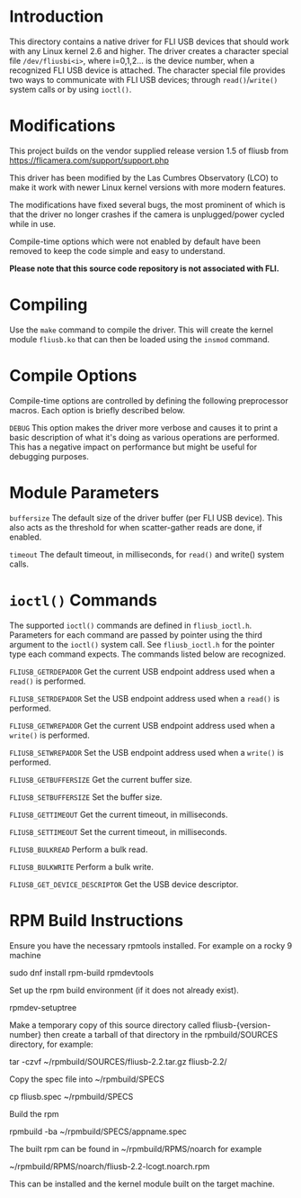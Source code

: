 Introduction
============

This directory contains a native driver for FLI USB devices that
should work with any Linux kernel 2.6 and higher.  The driver creates a
character special file `/dev/fliusbi<i>`, where i=0,1,2... is the device
number, when a recognized FLI USB device is attached.  The character
special file provides two ways to communicate with FLI USB devices;
through `read()`/`write()` system calls or by using `ioctl()`.

Modifications
=============

This project builds on the vendor supplied release version 1.5 of fliusb from https://flicamera.com/support/support.php

This driver has been modified by the Las Cumbres Observatory (LCO) to make
it work with newer Linux kernel versions with more modern features.

The modifications have fixed several bugs, the most prominent of which is that
the driver no longer crashes if the camera is unplugged/power cycled while in
use.

Compile-time options which were not enabled by default have been removed to
keep the code simple and easy to understand.

**Please note that this source code repository is not associated with FLI.**

Compiling
=========

Use the `make` command to compile the driver.  This will create the
kernel module `fliusb.ko` that can then be loaded using the `insmod`
command.

Compile Options
===============

Compile-time options are controlled by defining the following
preprocessor macros.  Each option is briefly described below.

`DEBUG`		This option makes the driver more verbose and causes
		it to print a basic description of what it's doing as
		various operations are performed.  This has a negative
		impact on performance but might be useful for
		debugging purposes.

Module Parameters
=================

`buffersize`	The default size of the driver buffer (per FLI USB
		device).  This also acts as the threshold for when
		scatter-gather reads are done, if enabled.

`timeout`	The default timeout, in milliseconds, for `read()` and
		write() system calls.

`ioctl()` Commands
==================

The supported `ioctl()` commands are defined in `fliusb_ioctl.h`.
Parameters for each command are passed by pointer using the third
argument to the `ioctl()` system call.  See `fliusb_ioctl.h` for the
pointer type each command expects.  The commands listed below are
recognized.

`FLIUSB_GETRDEPADDR`		Get the current USB endpoint address
				used when a `read()` is performed.

`FLIUSB_SETRDEPADDR`		Set the USB endpoint address used when
				a `read()` is performed.

`FLIUSB_GETWREPADDR`		Get the current USB endpoint address
				used when a `write()` is performed.

`FLIUSB_SETWREPADDR` 		Set the USB endpoint address used when
				a `write()` is performed.

`FLIUSB_GETBUFFERSIZE`		Get the current buffer size.

`FLIUSB_SETBUFFERSIZE`		Set the buffer size.

`FLIUSB_GETTIMEOUT`		Get the current timeout, in milliseconds.

`FLIUSB_SETTIMEOUT`		Set the current timeout, in milliseconds.

`FLIUSB_BULKREAD`		Perform a bulk read.

`FLIUSB_BULKWRITE`		Perform a bulk write.

`FLIUSB_GET_DEVICE_DESCRIPTOR`	Get the USB device descriptor.

RPM Build Instructions
======================

Ensure you have the necessary rpmtools installed. For example on a rocky 9 machine

   sudo dnf install rpm-build rpmdevtools

Set up the rpm build environment (if it does not already exist).

   rpmdev-setuptree

Make a temporary copy of this source directory called fliusb-{version-number} then create a tarball of that directory in the rpmbuild/SOURCES directory, for example:

   tar -czvf ~/rpmbuild/SOURCES/fliusb-2.2.tar.gz fliusb-2.2/

Copy the spec file into ~/rpmbuild/SPECS

   cp fliusb.spec ~/rpmbuild/SPECS

Build the rpm 

   rpmbuild -ba ~/rpmbuild/SPECS/appname.spec

The built rpm can be found in ~/rpmbuild/RPMS/noarch for example

   ~/rpmbuild/RPMS/noarch/fliusb-2.2-lcogt.noarch.rpm

This can be installed and the kernel module built on the target machine.